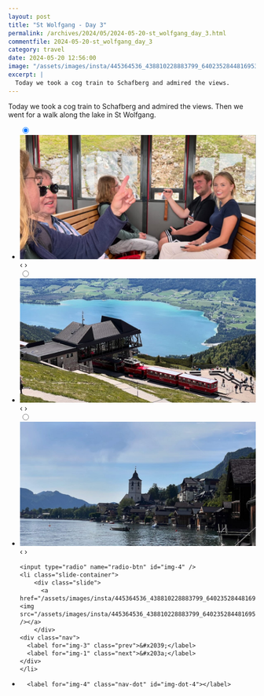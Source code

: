 ```yaml
---
layout: post
title: "St Wolfgang - Day 3"
permalink: /archives/2024/05/2024-05-20-st_wolfgang_day_3.html
commentfile: 2024-05-20-st_wolfgang_day_3
category: travel
date: 2024-05-20 12:56:00
image: "/assets/images/insta/445364536_438810228883799_6402352844816953203_n_18023083736485442.jpg"
excerpt: |
  Today we took a cog train to Schafberg and admired the views.
---
```


Today we took a cog train to Schafberg and admired the views. Then we went for a walk along the lake in St Wolfgang.

<ul class="slides">
    <input type="radio" name="radio-btn" id="img-1" checked="checked" />
    <li class="slide-container">
        <div class="slide">
          <a href="/assets/images/insta/445380763_473656148437783_513183949988833298_n_17999903000559308.jpg"><img src="/assets/images/insta/445380763_473656148437783_513183949988833298_n_17999903000559308.jpg" /></a>
        </div>
    <div class="nav">
      <label for="img-4" class="prev">&#x2039;</label>
      <label for="img-2" class="next">&#x203a;</label>
    </div>
    </li>
        <input type="radio" name="radio-btn" id="img-2"  />
    <li class="slide-container">
        <div class="slide">
          <a href="/assets/images/insta/445538901_750038743968186_3678615313820213795_n_17876421504083703.jpg"><img src="/assets/images/insta/445538901_750038743968186_3678615313820213795_n_17876421504083703.jpg" /></a>
        </div>
    <div class="nav">
      <label for="img-1" class="prev">&#x2039;</label>
      <label for="img-3" class="next">&#x203a;</label>
    </div>
    </li>
        <input type="radio" name="radio-btn" id="img-3"  />
    <li class="slide-container">
        <div class="slide">
          <a href="/assets/images/insta/445528984_948717630068205_4409593933824153171_n_17969120162685137.jpg"><img src="/assets/images/insta/445528984_948717630068205_4409593933824153171_n_17969120162685137.jpg" /></a>
        </div>
    <div class="nav">
      <label for="img-2" class="prev">&#x2039;</label>
      <label for="img-4" class="next">&#x203a;</label>
    </div>
    </li>
    
    <input type="radio" name="radio-btn" id="img-4" />
    <li class="slide-container">
        <div class="slide">
          <a href="/assets/images/insta/445364536_438810228883799_6402352844816953203_n_18023083736485442.jpg"><img src="/assets/images/insta/445364536_438810228883799_6402352844816953203_n_18023083736485442.jpg" /></a>
        </div>
    <div class="nav">
      <label for="img-3" class="prev">&#x2039;</label>
      <label for="img-1" class="next">&#x203a;</label>
    </div>
    </li>
			
<li class="nav-dots">
      <label for="img-1" class="nav-dot" id="img-dot-1"></label>
      <label for="img-2" class="nav-dot" id="img-dot-2"></label>
      <label for="img-3" class="nav-dot" id="img-dot-3"></label>

      <label for="img-4" class="nav-dot" id="img-dot-4"></label>

</li>
</ul>
